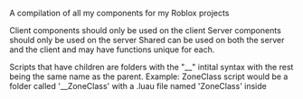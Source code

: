 A compilation of all my components for my Roblox projects

Client components should only be used on the client
Server components should only be used on the server
Shared can be used on both the server and the client and may have functions unique for each.

Scripts that have children are folders with the "__" intital syntax with the rest being the same name as the parent.
Example: ZoneClass script would be a folder called '__ZoneClass' with a .luau file named 'ZoneClass' inside